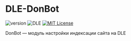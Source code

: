 # DLE-DonBot
![version](https://img.shields.io/badge/version-1.1.1-red.svg?style=flat-square "Version")
![DLE](https://img.shields.io/badge/DLE-8.2-green.svg?style=flat-square "DLE Version")
[![MIT License](https://img.shields.io/badge/license-MIT-blue.svg?style=flat-square)](https://github.com/dle-modules/DLE-DonBot/blob/master/LICENSE)

DonBot — модуль настройки индексации сайта на DLE